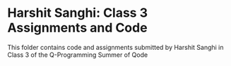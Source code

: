 # Harshit Sanghi: Class 3 Assignments and Code
This folder contains code and assignments submitted by Harshit Sanghi in Class 3 of the Q-Programming Summer of Qode